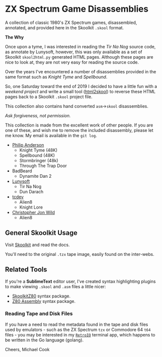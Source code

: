 # ZX Spectrum Game Disassemblies

A collection of classic 1980's ZX Spectrum games, disassembled, annotated,
and provided here in the Skoolkit `.skool` format.

**The Why**

Once upon a tyme, I was interested in reading the _Tir Na Nog_ source code, as
annotate by Lunysoft, however, this was only available as a set of Skoolkit
`skool2html.py` generated HTML pages. Although these pages are nice to look at,
they are not very easy for reading the source code.

Over the years I've encountered a number of disassemblies provided in the same
format such as _Knight Tyme_ and _Spellbound_.

So, one Saturday toward the end of 2019 I decided to have a little fun with a
_weekend project_ and write a small tool ([html2skool](https://github.com/mrcook/skoolkit-html2skool))
to reverse these HTML pages back to a Skoolkit `.skool` project file.

This collection also contains hand converted `asm`->`skool` disassemblies.

_Ask forgiveness, not permission._

This collection is made from the excellent work of other people. If you are
one of these, and wish me to remove the included disassembly, please let me
know. My email is available in the `git log`.

* [Philip Anderson](http://community.dur.ac.uk/philip.anderson/disassemblies/)
  - Knight Tyme (48K)
  - Spellbound (48K)
  - Stormbringer (48k)
  - Through The Trap Door
* BadBeard
  - Dynamite Dan 2
* [Lunysoft](http://www.luny.co.uk)
  - Tir Na Nog
  - Dun Darach
* [tcdev](http://members.iinet.net.au/~msmcdoug/zx/)
  - Alien8
  - Knight Lore
* [Christopher Jon Wild](http://www.icemark.com/downloads/)
  - Alien8


## General Skoolkit Usage

Visit [Skoolkit](https://skoolkit.ca/) and read the docs.

You'll need to the original `.tzx` tape image, easily found on the inter-webs.


## Related Tools

If you're a **SublimeText** editor user, I've created syntax highlighting
plugins to make viewing `.skool` and `.asm` files a little nicer:

* [SkoolkitZ80](https://packagecontrol.io/packages/SkoolkitZ80) syntax package.
* [Z80 Assembly](https://packagecontrol.io/packages/Z80%20Assembly) syntax package.

### Reading Tape and Disk Files

If you have a need to read the metadata found in the tape and disk files used
by emulators - such as the ZX Spectrum `tzx` or Commodore 64 `t64` files - you
may be interested in my [`RetroIO`](https://github.com/mrcook/retroio) terminal
app, which happens to be written in the Go language (golang).

Cheers,
Michael Cook
